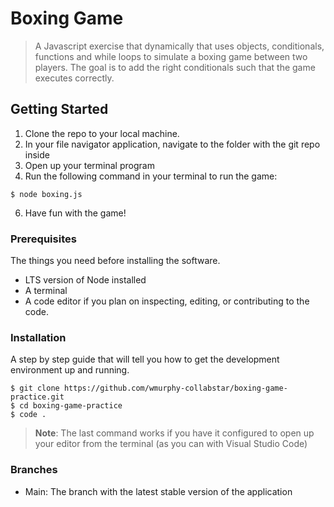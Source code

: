 # Boxing Game

> A Javascript exercise that dynamically that uses objects, conditionals, functions and while loops to simulate a boxing game between two players. The goal is to add the right conditionals such that the game executes correctly.

## Getting Started

1. Clone the repo to your local machine.
3. In your file navigator application, navigate to the folder with the git repo inside
4. Open up your terminal program
5. Run the following command in your terminal to run the game: 
```
$ node boxing.js
```
6. Have fun with the game!

### Prerequisites

The things you need before installing the software.

* LTS version of Node installed
* A terminal
* A code editor if you plan on inspecting, editing, or contributing to the code.

### Installation

A step by step guide that will tell you how to get the development environment up and running.

```
$ git clone https://github.com/wmurphy-collabstar/boxing-game-practice.git
$ cd boxing-game-practice
$ code .
```
> **Note**: The last command works if you have it configured to open up your editor from the terminal (as you can with Visual Studio Code)

### Branches

* Main: The branch with the latest stable version of the application
